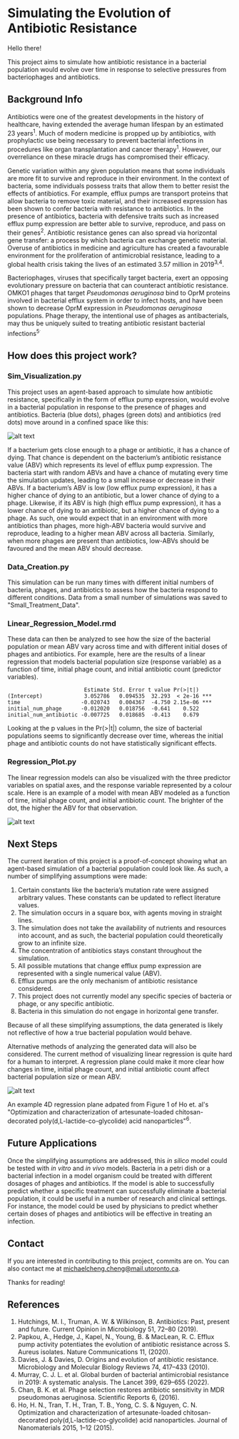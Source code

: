 # Simulating the Evolution of Antibiotic Resistance

Hello there!

This project aims to simulate how antibiotic resistance in a bacterial population would evolve over time in response to selective pressures from bacteriophages and antibiotics.

## Background Info

Antibiotics were one of the greatest developments in the history of healthcare, having extended the average human lifespan by an estimated 23 years<sup>1</sup>. Much of modern medicine is propped up by antibiotics, with prophylactic use being necessary to prevent bacterial infections in procedures like organ transplantation and cancer therapy<sup>1</sup>. However, our overreliance on these miracle drugs has compromised their efficacy.

Genetic variation within any given population means that some individuals are more fit to survive and reproduce in their environment. In the context of bacteria, some individuals possess traits that allow them to better resist the effects of antibiotics. For example, efflux pumps are transport proteins that allow bacteria to remove toxic material, and their increased expression has been shown to confer bacteria with resistance to antibiotics. In the presence of antibiotics, bacteria with defensive traits such as increased efflux pump expression are better able to survive, reproduce, and pass on their genes<sup>2</sup>. Antibiotic resistance genes can also spread via horizontal gene transfer: a process by which bacteria can exchange genetic material. Overuse of antibiotics in medicine and agriculture has created a favourable environment for the proliferation of antimicrobial resistance, leading to a global health crisis taking the lives of an estimated 3.57 million in 2019<sup>3,4</sup>.

Bacteriophages, viruses that specifically target bacteria, exert an opposing evolutionary pressure on bacteria that can counteract antibiotic resistance. OMKO1 phages that target *Pseudomonas aeruginosa* bind to OprM proteins involved in bacterial efflux system in order to infect hosts, and have been shown to decrease OprM expression in *Pseudomonas aeruginosa* populations. Phage therapy, the intentional use of phages as antibacterials, may thus be uniquely suited to treating antibiotic resistant bacterial infections<sup>5<sup>.

## How does this project work?

### Sim_Visualization.py
This project uses an agent-based approach to simulate how antibiotic resistance, specifically in the form of efflux pump expression, would evolve in a bacterial population in response to the presence of phages and antibiotics. Bacteria (blue dots), phages (green dots) and antibiotics (red dots) move around in a confined space like this:

![alt text](https://github.com/chichael-meng/Images/blob/main/sim%20clip.gif)

If a bacterium gets close enough to a phage or antibiotic, it has a chance of dying. That chance is dependent on the bacterium’s antibiotic resistance value (ABV) which represents its level of efflux pump expression. The bacteria start with random ABVs and have a chance of mutating every time the simulation updates, leading to a small increase or decrease in their ABVs. If a bacterium’s ABV is low (low efflux pump expression), it has a higher chance of dying to an antibiotic, but a lower chance of dying to a phage. Likewise, if its ABV is high (high efflux pump expression), it has a lower chance of dying to an antibiotic, but a higher chance of dying to a phage. As such, one would expect that in an environment with more antibiotics than phages, more high-ABV bacteria would survive and reproduce, leading to a higher mean ABV across all bacteria. Similarly, when more phages are present than antibiotics, low-ABVs should be favoured and the mean ABV should decrease.

### Data_Creation.py
This simulation can be run many times with different initial numbers of bacteria, phages, and antibiotics to assess how the bacteria respond to different conditions. Data from a small number of simulations was saved to "Small_Treatment_Data".
  
### Linear_Regression_Model.rmd
These data can then be analyzed to see how the size of the bacterial population or mean ABV vary across time and with different initial doses of phages and antibiotics. For example, here are the results of a linear regression that models bacterial population size (response variable) as a function of time, initial phage count, and initial antibiotic count (predictor variables).

```
                        Estimate Std. Error t value Pr(>|t|)    
(Intercept)             3.052786   0.094535  32.293  < 2e-16 ***
time                   -0.020743   0.004367  -4.750 2.15e-06 ***
initial_num_phage      -0.012020   0.018756  -0.641    0.522    
initial_num_antibiotic -0.007725   0.018685  -0.413    0.679   
```

Looking at the p values in the Pr(>|t|) column, the size of bacterial populations seems to significantly decrease over time, whereas the initial phage and antibiotic counts do not have statistically significant effects. 

### Regression_Plot.py 
The linear regression models can also be visualized with the three predictor variables on spatial axes, and the response variable represented by a colour scale. Here is an example of a model with mean ABV modeled as a function of time, initial phage count, and initial antibiotic count. The brighter of the dot, the higher the ABV for that observation.

![alt text](https://github.com/chichael-meng/Images/blob/main/4D%20Regression.png)

## Next Steps

The current iteration of this project is a proof-of-concept showing what an agent-based simulation of a bacterial population could look like. As such, a number of simplifying assumptions were made:
1. Certain constants like the bacteria’s mutation rate were assigned arbitrary values. These constants can be updated to reflect literature values.
2. The simulation occurs in a square box, with agents moving in straight lines.
3. The simulation does not take the availability of nutrients and resources into account, and as such, the bacterial population could theoretically grow to an infinite size.
4. The concentration of antibiotics stays constant throughout the simulation.
5. All possible mutations that change efflux pump expression are represented with a single numerical value (ABV).
6. Efflux pumps are the only mechanism of antibiotic resistance considered.
7. This project does not currently model any specific species of bacteria or phage, or any  specific antibiotic.
8. Bacteria in this simulation do not engage in horizontal gene transfer.

Because of all these simplifying assumptions, the data generated is likely not reflective of how a true bacterial population would behave.

Alternative methods of analyzing the generated data will also be considered. The current method of visualizing linear regression is quite hard for a human to interpret. A regression plane could make it more clear how changes in time, initial phage count, and initial antibiotic count affect bacterial population size or mean ABV.

![alt text](https://github.com/chichael-meng/Images/blob/main/regression%20plane.png)

An example 4D regression plane adpated from Figure 1 of Ho et. al's "Optimization and characterization of artesunate-loaded chitosan-decorated poly(d,L-lactide-co-glycolide) acid nanoparticles"<sup>6</sup>.

## Future Applications

Once the simplifying assumptions are addressed, this *in silico* model could be tested with *in vitro* and *in vivo* models. Bacteria in a petri dish or a bacterial infection in a model organism could be treated with different dosages of phages and antibiotics. If the model is able to successfully predict whether a specific treatment can successfully eliminate a bacterial population, it could be useful in a number of research and clinical settings. For instance, the model could be used by physicians to predict whether certain doses of phages and antibiotics will be effective in treating an infection.

## Contact
If you are interested in contributing to this project, commits are on. You can also contact me at michaelcheng.cheng@mail.utoronto.ca.

Thanks for reading!

## References

1. Hutchings, M. I., Truman, A. W. &amp; Wilkinson, B. Antibiotics: Past, present and future. Current Opinion in Microbiology 51, 72–80 (2019).
2. Papkou, A., Hedge, J., Kapel, N., Young, B. &amp; MacLean, R. C. Efflux pump activity potentiates the evolution of antibiotic resistance across S. Aureus isolates. Nature Communications 11, (2020). 
3. Davies, J. &amp; Davies, D. Origins and evolution of antibiotic resistance. Microbiology and Molecular Biology Reviews 74, 417–433 (2010). 
4. Murray, C. J. L. et al. Global burden of bacterial antimicrobial resistance in 2019: A systematic analysis. The Lancet 399, 629–655 (2022). 
5. Chan, B. K. et al. Phage selection restores antibiotic sensitivity in MDR pseudomonas aeruginosa. Scientific Reports 6, (2016). 
6. Ho, H. N., Tran, T. H., Tran, T. B., Yong, C. S. &amp; Nguyen, C. N. Optimization and characterization of artesunate-loaded chitosan-decorated poly(d,L-lactide-co-glycolide) acid nanoparticles. Journal of Nanomaterials 2015, 1–12 (2015). 
